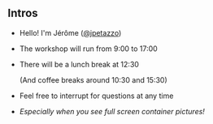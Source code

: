 ## Intros

- Hello! I'm Jérôme ([@jpetazzo](https://twitter.com/jpetazzo))

- The workshop will run from 9:00 to 17:00

- There will be a lunch break at 12:30

  (And coffee breaks around 10:30 and 15:30)

- Feel free to interrupt for questions at any time

- *Especially when you see full screen container pictures!*
